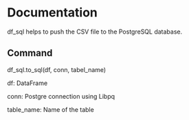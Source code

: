 # Documentation

df_sql helps to push the CSV file to the PostgreSQL database.

## Command

df_sql.to_sql(df, conn, tabel_name)

df: DataFrame 

conn: Postgre connection using Libpq

table_name: Name of the table 
